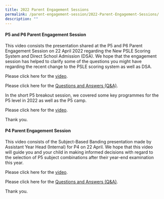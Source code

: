 ```yaml
---
title: 2022 Parent Engagement Sessions
permalink: /parent-engagement-session/2022-Parent-Engagement-Sessions/
description: ""
---
```

#### **P5 and P6 Parent Engagement Session**


This video consists the presentation shared at the P5 and P6 Parent Engagement Session on 22 April 2022 regarding the New PSLE Scoring System and Direct School Admission (DSA). We hope that the engagement session has helped to clarify some of the questions you might have regarding the recent change to the PSLE scoring system as well as DSA. 

  

Please click here for the [video](https://www.youtube.com/channel/UCsRhz2loYKVoaxvaXY4k-mA).  

Please click here for the [Questions and Answers (Q&A)](https://fuhuapri.moe.edu.sg/qql/slot/u1029/Parents%20Engagement/P5%20and%20P6%20Parent%20Engagement%20Session%20FAQ.pdf).

  

In the short P5 breakout session, we covered some key programmes for the P5 level in 2022 as well as the P5 camp. 

  

Please click here for the [video](https://youtu.be/Gzm528U10zg).

  

Thank you. 

#### **P4 Parent Engagement Session**


This video consists of the Subject-Based Banding presentation made by Assistant Year Head (Internal) for P4 on 22 April. We hope that this video will guide you and your child in making informed decisions with regard to the selection of P5 subject combinations after their year-end examination this year.

  

Please click here for the [video](https://youtu.be/k6HskYgplcg).

Please click here for the [Questions and Answers (Q&A)](https://fuhuapri.moe.edu.sg/qql/slot/u1029/Parents%20Engagement/P4%20Parent%20Engagement%20Session%20FAQ.pdf).

  

Thank you.
